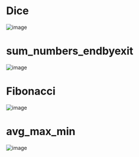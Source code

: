# Dice
![image](https://user-images.githubusercontent.com/100313500/178739353-8fffac05-3c84-4598-b065-860224f682c2.png)
# sum_numbers_endbyexit
![image](https://user-images.githubusercontent.com/100313500/178741233-38be6bf3-9bcd-404b-8659-c967ec82eb2a.png)
# Fibonacci
![image](https://user-images.githubusercontent.com/100313500/178743301-e86450b5-6020-4cb7-a3ae-9433376c9d12.png)
# avg_max_min
![image](https://user-images.githubusercontent.com/100313500/178750099-3bc266eb-662c-4827-a36d-0e425d4b718c.png)
